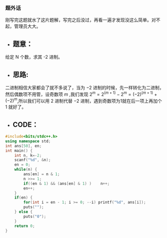 ### 题外话
刚写完这题就水了这片题解，写完之后没过，再看一遍才发现没这么简单。对不起，管理员大大。
- ## 题意：  
给定 N 个数，求其 -2 进制。
- ## 思路:
二进制相信大家都会了就不多说了，当为 $-2$ 进制的时候，先一样转化为二进制，然后偶数项不用管，设奇数项 $m$ ,我们发现 $2^m=2^{(m+1)}-2^m=(-2)^{(m+1)}+(-2)^m$,所以我们可以用 $2$ 进制代替 $-2$ 进制，遇到奇数项为1就在后一项上再加个 $1$ 就好了。
- ## CODE：
```cpp
#include<bits/stdc++.h>
using namespace std;
int ans[50], en;
int main() {
	int n, k=-2;
	scanf("%d", &n);
	en = 0;
	while(n) {
		ans[en] = n & 1;
		n >>= 1;
		if((en & 1) && (ans[en] & 1) )    n++;
		en++;
	}
	if(en) {
		for(int i = en - 1; i >= 0; --i) printf("%d", ans[i]);
		puts("");
	} else {
		puts("0");
	}
	return 0;
}
```
